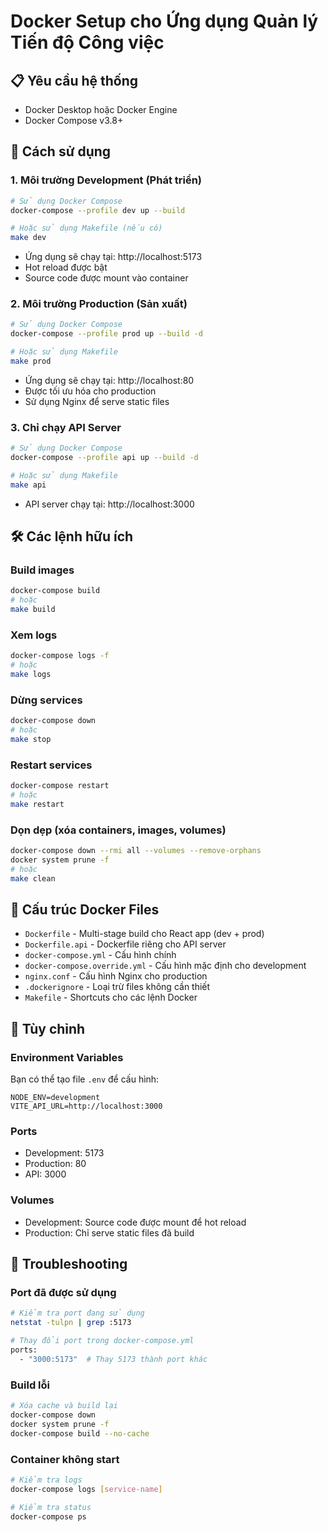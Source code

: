 # Docker Setup cho Ứng dụng Quản lý Tiến độ Công việc

## 📋 Yêu cầu hệ thống
- Docker Desktop hoặc Docker Engine
- Docker Compose v3.8+

## 🚀 Cách sử dụng

### 1. Môi trường Development (Phát triển)
```bash
# Sử dụng Docker Compose
docker-compose --profile dev up --build

# Hoặc sử dụng Makefile (nếu có)
make dev
```
- Ứng dụng sẽ chạy tại: http://localhost:5173
- Hot reload được bật
- Source code được mount vào container

### 2. Môi trường Production (Sản xuất)
```bash
# Sử dụng Docker Compose
docker-compose --profile prod up --build -d

# Hoặc sử dụng Makefile
make prod
```
- Ứng dụng sẽ chạy tại: http://localhost:80
- Được tối ưu hóa cho production
- Sử dụng Nginx để serve static files

### 3. Chỉ chạy API Server
```bash
# Sử dụng Docker Compose
docker-compose --profile api up --build -d

# Hoặc sử dụng Makefile
make api
```
- API server chạy tại: http://localhost:3000

## 🛠️ Các lệnh hữu ích

### Build images
```bash
docker-compose build
# hoặc
make build
```

### Xem logs
```bash
docker-compose logs -f
# hoặc
make logs
```

### Dừng services
```bash
docker-compose down
# hoặc
make stop
```

### Restart services
```bash
docker-compose restart
# hoặc
make restart
```

### Dọn dẹp (xóa containers, images, volumes)
```bash
docker-compose down --rmi all --volumes --remove-orphans
docker system prune -f
# hoặc
make clean
```

## 📁 Cấu trúc Docker Files

- `Dockerfile` - Multi-stage build cho React app (dev + prod)
- `Dockerfile.api` - Dockerfile riêng cho API server
- `docker-compose.yml` - Cấu hình chính
- `docker-compose.override.yml` - Cấu hình mặc định cho development
- `nginx.conf` - Cấu hình Nginx cho production
- `.dockerignore` - Loại trừ files không cần thiết
- `Makefile` - Shortcuts cho các lệnh Docker

## 🔧 Tùy chỉnh

### Environment Variables
Bạn có thể tạo file `.env` để cấu hình:
```env
NODE_ENV=development
VITE_API_URL=http://localhost:3000
```

### Ports
- Development: 5173
- Production: 80
- API: 3000

### Volumes
- Development: Source code được mount để hot reload
- Production: Chỉ serve static files đã build

## 🐛 Troubleshooting

### Port đã được sử dụng
```bash
# Kiểm tra port đang sử dụng
netstat -tulpn | grep :5173

# Thay đổi port trong docker-compose.yml
ports:
  - "3000:5173"  # Thay 5173 thành port khác
```

### Build lỗi
```bash
# Xóa cache và build lại
docker-compose down
docker system prune -f
docker-compose build --no-cache
```

### Container không start
```bash
# Kiểm tra logs
docker-compose logs [service-name]

# Kiểm tra status
docker-compose ps
```